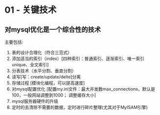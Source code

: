 # 01 - 关键技术


## 对mysql优化是一个综合性的技术

主要包括:

1. 表的设计合理化（符合三范式）
2. 添加适当的索引（index）[四种索引：普通索引、逐渐索引、唯一索引unique、全文索引]
3. 分表技术（水平分割、垂直分割）
4. 读写[写：create/update/delte]分离
5. 存储过程 [模块化编程，可以提高速度]
6. 对mysql配置优化 [配置my.ini文件：最大并发数max_connections，默认是100，一般网站调整到1000； 调整缓存大小]
7. mysql服务器硬件的升级
8. 定时的去清除不需要的数据，定时进行碎片整理(尤其对于MyISAM引擎)